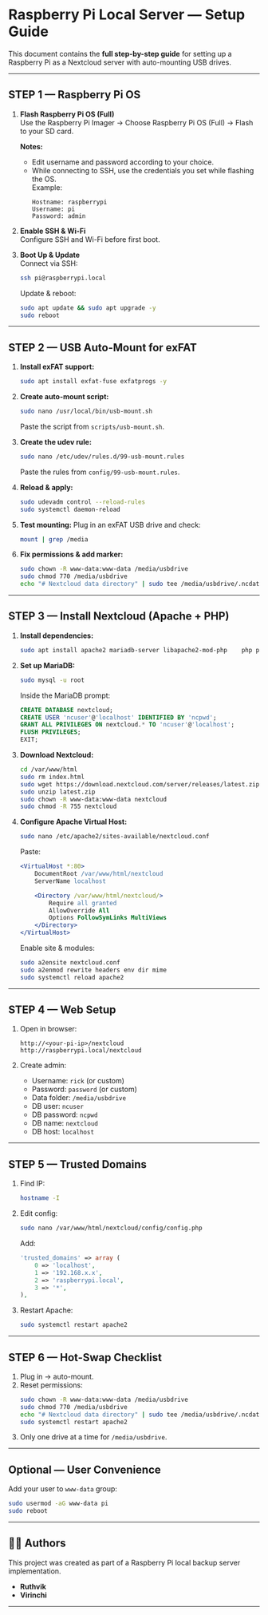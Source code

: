 # Raspberry Pi Local Server — Setup Guide

This document contains the **full step-by-step guide** for setting up a Raspberry Pi as a Nextcloud server with auto-mounting USB drives.

---

## STEP 1 — Raspberry Pi OS

1. **Flash Raspberry Pi OS (Full)**  
   Use the Raspberry Pi Imager → Choose Raspberry Pi OS (Full) → Flash to your SD card.

   **Notes:**
   - Edit username and password according to your choice.
   - While connecting to SSH, use the credentials you set while flashing the OS.  
     Example:
     ```
     Hostname: raspberrypi
     Username: pi
     Password: admin
     ```

2. **Enable SSH & Wi-Fi**  
   Configure SSH and Wi-Fi before first boot.

3. **Boot Up & Update**  
   Connect via SSH:
   ```bash
   ssh pi@raspberrypi.local
   ```

   Update & reboot:
   ```bash
   sudo apt update && sudo apt upgrade -y
   sudo reboot
   ```

---

## STEP 2 — USB Auto-Mount for exFAT

1. **Install exFAT support:**
   ```bash
   sudo apt install exfat-fuse exfatprogs -y
   ```

2. **Create auto-mount script:**
   ```bash
   sudo nano /usr/local/bin/usb-mount.sh
   ```

   Paste the script from `scripts/usb-mount.sh`.

3. **Create the udev rule:**
   ```bash
   sudo nano /etc/udev/rules.d/99-usb-mount.rules
   ```

   Paste the rules from `config/99-usb-mount.rules`.

4. **Reload & apply:**
   ```bash
   sudo udevadm control --reload-rules
   sudo systemctl daemon-reload
   ```

5. **Test mounting:**
   Plug in an exFAT USB drive and check:
   ```bash
   mount | grep /media
   ```

6. **Fix permissions & add marker:**
   ```bash
   sudo chown -R www-data:www-data /media/usbdrive
   sudo chmod 770 /media/usbdrive
   echo "# Nextcloud data directory" | sudo tee /media/usbdrive/.ncdata
   ```

---

## STEP 3 — Install Nextcloud (Apache + PHP)

1. **Install dependencies:**
   ```bash
   sudo apt install apache2 mariadb-server libapache2-mod-php    php php-mysql php-xml php-curl php-gd php-mbstring php-zip    php-intl php-bcmath php-gmp php-imagick php-cli unzip -y
   ```

2. **Set up MariaDB:**
   ```bash
   sudo mysql -u root
   ```
   Inside the MariaDB prompt:
   ```sql
   CREATE DATABASE nextcloud;
   CREATE USER 'ncuser'@'localhost' IDENTIFIED BY 'ncpwd';
   GRANT ALL PRIVILEGES ON nextcloud.* TO 'ncuser'@'localhost';
   FLUSH PRIVILEGES;
   EXIT;
   ```

3. **Download Nextcloud:**
   ```bash
   cd /var/www/html
   sudo rm index.html
   sudo wget https://download.nextcloud.com/server/releases/latest.zip
   sudo unzip latest.zip
   sudo chown -R www-data:www-data nextcloud
   sudo chmod -R 755 nextcloud
   ```

4. **Configure Apache Virtual Host:**
   ```bash
   sudo nano /etc/apache2/sites-available/nextcloud.conf
   ```
   Paste:
   ```apache
   <VirtualHost *:80>
       DocumentRoot /var/www/html/nextcloud
       ServerName localhost

       <Directory /var/www/html/nextcloud/>
           Require all granted
           AllowOverride All
           Options FollowSymLinks MultiViews
       </Directory>
   </VirtualHost>
   ```

   Enable site & modules:
   ```bash
   sudo a2ensite nextcloud.conf
   sudo a2enmod rewrite headers env dir mime
   sudo systemctl reload apache2
   ```

---

## STEP 4 — Web Setup

1. Open in browser:
   ```
   http://<your-pi-ip>/nextcloud
   http://raspberrypi.local/nextcloud
   ```

2. Create admin:
   - Username: `rick` (or custom)
   - Password: `password` (or custom)
   - Data folder: `/media/usbdrive`
   - DB user: `ncuser`
   - DB password: `ncpwd`
   - DB name: `nextcloud`
   - DB host: `localhost`

---

## STEP 5 — Trusted Domains

1. Find IP:
   ```bash
   hostname -I
   ```

2. Edit config:
   ```bash
   sudo nano /var/www/html/nextcloud/config/config.php
   ```

   Add:
   ```php
   'trusted_domains' => array (
       0 => 'localhost',
       1 => '192.168.x.x',
       2 => 'raspberrypi.local',
       3 => '*',
   ),
   ```

3. Restart Apache:
   ```bash
   sudo systemctl restart apache2
   ```

---

## STEP 6 — Hot-Swap Checklist

1. Plug in → auto-mount.  
2. Reset permissions:  
   ```bash
   sudo chown -R www-data:www-data /media/usbdrive
   sudo chmod 770 /media/usbdrive
   echo "# Nextcloud data directory" | sudo tee /media/usbdrive/.ncdata
   sudo systemctl restart apache2
   ```
3. Only one drive at a time for `/media/usbdrive`.

---

## Optional — User Convenience

Add your user to `www-data` group:
```bash
sudo usermod -aG www-data pi
sudo reboot
```

---

## 👨‍💻 Authors

This project was created as part of a Raspberry Pi local backup server implementation.

- **Ruthvik**  
- **Virinchi**  

---
